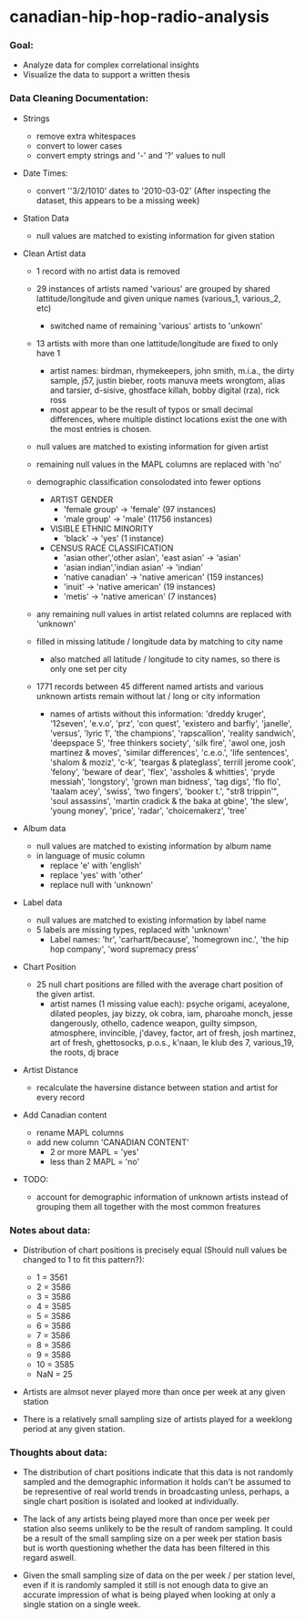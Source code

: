 # canadian-hip-hop-radio-analysis


### Goal:
- Analyze data for complex correlational insights
- Visualize the data to support a written thesis

### Data Cleaning Documentation:

- Strings
  - remove extra whitespaces
  - convert to lower cases
  - convert empty strings and '-' and '?' values to null
 
- Date Times:
  - convert ''3/2/1010' dates to '2010-03-02' (After inspecting the dataset, this appears to be a missing week)

- Station Data
  -  null values are matched to existing information for given station

- Clean Artist data
  - 1 record with no artist data is removed
  - 29 instances of artists named 'various' are grouped by shared lattitude/longitude and given unique names (various_1, various_2, etc)
    - switched name of remaining 'various' artists to 'unkown'
  - 13 artists with more than one lattitude/longitude are fixed to only have 1
    - artist names: birdman, rhymekeepers, john smith, m.i.a., the dirty sample, j57, justin bieber, roots manuva meets wrongtom, alias and tarsier, d-sisive, ghostface killah, bobby digital (rza), rick ross 
    - most appear to be the result of typos or small decimal differences, where multiple distinct locations exist the one with the most entries is chosen.
  - null values are matched to existing information for given artist
  - remaining null values in the MAPL columns are replaced with 'no'
  - demographic classification consolodated into fewer options
    - ARTIST GENDER
      - 'female group' -> 'female' (97 instances)
      - 'male group' -> 'male' (11756 instances)
    - VISIBLE ETHNIC MINORITY
      - 'black' -> 'yes'  (1 instance)
    - CENSUS RACE CLASSIFICATION
      - 'asian other','other asian', 'east asian' -> 'asian'
      - 'asian indian','indian asian' -> 'indian'
      - 'native canadian' -> 'native american' (159 instances)
      - 'inuit' -> 'native american' (19 instances)
      - 'metis' -> 'native american' (7 instances)
      
  - any remaining null values in artist related columns are replaced with 'unknown'
  - filled in missing latitude / longitude data by matching to city name
    - also matched all latitude / longitude to city names, so there is only one set per city 
  - 1771 records between 45 different named artists and various unknown artists remain without lat / long or city information
    - names of artists without this information: 'dreddy kruger', '12seven', 'e.v.o', 'prz', 'con quest', 'existero and barfly', 'janelle', 'versus', 'lyric 1', 'the champions', 'rapscallion', 'reality sandwich', 'deepspace 5', 'free thinkers society', 'silk fire', 'awol one, josh martinez & moves', 'similar differences', 'c.e.o.', 'life sentences', 'shalom & moziz', 'c-k', 'teargas & plateglass', terrill jerome cook', 'felony', 'beware of dear', 'flex', 'assholes & whitties', 'pryde messiah', 'longstory', 'grown man bidness', 'tag digs', 'flo flo', 'taalam acey', 'swiss', 'two fingers', 'booker t.', "str8 trippin'", 'soul assassins', 'martin cradick & the baka at gbine', 'the slew', 'young money', 'price', 'radar', 'choicemakerz', 'tree'

- Album data
  - null values are matched to existing information by album name
  - in language of music column
    - replace 'e' with 'english'
    - replace 'yes' with 'other'
    - replace null with 'unknown'
 
- Label data
  -  null values are matched to existing information by label name
  -  5 labels are missing types, replaced with 'unknown'
     - Label names: 'hr', 'carhartt/because', 'homegrown inc.', 'the hip hop company',
       'word supremacy press'  

- Chart Position
  - 25 null chart positions are filled with the average chart position of the given artist.
    - artist names (1 missing value each): psyche origami, aceyalone, dilated peoples, jay bizzy, ok cobra, iam, pharoahe monch, jesse dangerously, othello, cadence weapon, guilty simpson, atmosphere, invincible, j'davey, factor, art of fresh, josh martinez, art of fresh, ghettosocks, p.o.s., k'naan, le klub des 7, various_19, the roots, dj brace

- Artist Distance
  - recalculate the haversine distance between station and artist for every record 

- Add Canadian content
  - rename MAPL columns 
  - add new column 'CANADIAN CONTENT' 
    - 2 or more MAPL = 'yes'
    - less than 2 MAPL = 'no'
    
- TODO:
  - account for demographic information of unknown artists instead of grouping them all together with the most common freatures


### Notes about data:

- Distribution of chart positions is precisely equal (Should null values be changed to 1 to fit this pattern?):
  - 1   =   3561
  - 2   =   3586
  - 3   =   3586
  - 4   =   3585
  - 5   =   3586
  - 6   =   3586
  - 7   =   3586
  - 8   =   3586
  - 9   =   3586
  - 10  =   3585
  - NaN =     25

- Artists are almsot never played more than once per week at any given station
- There is a relatively small sampling size of artists played for a weeklong period at any given station.

### Thoughts about data:

- The distribution of chart positions indicate that this data is not randomly sampled and the demographic information it holds can't be assumed to be representive of real world trends in broadcasting unless, perhaps, a single chart position is isolated and looked at individually.

- The lack of any artists being played more than once per week per station also seems unlikely to be the result of random sampling.  It could be a result of the small sampling size on a per week per station basis but is worth questioning whether the data has been filtered in this regard aswell.

- Given the small sampling size of data on the per week / per station level, even if it is randomly sampled it still is not enough data to give an accurate impression of what is being played when looking at only a single station on a single week.
